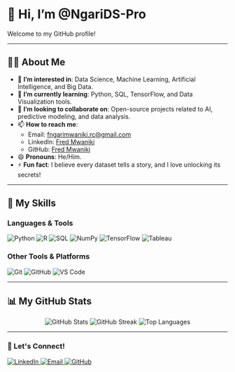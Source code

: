 # 👋 Hi, I’m @NgariDS-Pro  
Welcome to my GitHub profile!  

---

## 🧑‍💻 About Me  
- 👀 **I’m interested in**: Data Science, Machine Learning, Artificial Intelligence, and Big Data.  
- 🌱 **I’m currently learning**: Python, SQL, TensorFlow, and Data Visualization tools.  
- 💞️ **I’m looking to collaborate on**: Open-source projects related to AI, predictive modeling, and data analysis.  
- 📫 **How to reach me**:  
  - Email: [fngarimwaniki.rc@gmail.com](mailto:fngarimwaniki.rc@gmail.com)  
  - LinkedIn: [Fred Mwaniki](https://www.linkedin.com/in/ngarianalytics)  
  - GitHub: [Fred Mwaniki](https://github.com/NgariDS-Pro)  
- 😄 **Pronouns**: He/Him.  
- ⚡ **Fun fact**: I believe every dataset tells a story, and I love unlocking its secrets!  

---

## 🚀 My Skills  
### Languages & Tools  
<p>
  <img src="https://img.shields.io/badge/Python-3776AB?style=for-the-badge&logo=python&logoColor=white" alt="Python" />
  <img src="https://img.shields.io/badge/R-276DC3?style=for-the-badge&logo=r&logoColor=white" alt="R" />
  <img src="https://img.shields.io/badge/SQL-336791?style=for-the-badge&logo=postgresql&logoColor=white" alt="SQL" />
  <img src="https://img.shields.io/badge/NumPy-013243?style=for-the-badge&logo=numpy&logoColor=white" alt="NumPy" />
  <img src="https://img.shields.io/badge/TensorFlow-FF6F00?style=for-the-badge&logo=tensorflow&logoColor=white" alt="TensorFlow" />
  <img src="https://img.shields.io/badge/Tableau-E97627?style=for-the-badge&logo=tableau&logoColor=white" alt="Tableau" />
</p>  

### Other Tools & Platforms  
<p>
  <img src="https://img.shields.io/badge/Git-F05032?style=for-the-badge&logo=git&logoColor=white" alt="Git" />
  <img src="https://img.shields.io/badge/GitHub-181717?style=for-the-badge&logo=github&logoColor=white" alt="GitHub" />
  <img src="https://img.shields.io/badge/VS_Code-007ACC?style=for-the-badge&logo=visual-studio-code&logoColor=white" alt="VS Code" />
</p>  

---

## 📊 My GitHub Stats  
<p align="center">
  <img src="https://github-readme-stats.vercel.app/api?username=NgariDS-Pro&show_icons=true&theme=radical" alt="GitHub Stats" />
  <img src="https://github-readme-streak-stats.herokuapp.com?user=NgariDS-Pro&theme=radical&date_format=M%20j%5B%2C%20Y%5D" alt="GitHub Streak" />
  <img src="https://github-readme-stats.vercel.app/api/top-langs/?username=NgariDS-Pro&layout=compact&theme=radical" alt="Top Languages" />
</p>

---

### 🌟 Let's Connect!  
<p>
  <a href="https://www.linkedin.com/in/ngarianalytics" target="_blank">
    <img src="https://img.shields.io/badge/LinkedIn-0077B5?style=for-the-badge&logo=linkedin&logoColor=white" alt="LinkedIn" />
  </a>
  <a href="mailto:fngarimwaniki.rc@gmail.com" target="_blank">
    <img src="https://img.shields.io/badge/Email-D14836?style=for-the-badge&logo=gmail&logoColor=white" alt="Email" />
  </a>
  <a href="https://github.com/NgariDS-Pro" target="_blank">
    <img src="https://img.shields.io/badge/GitHub-181717?style=for-the-badge&logo=github&logoColor=white" alt="GitHub" />
  </a>
</p>
